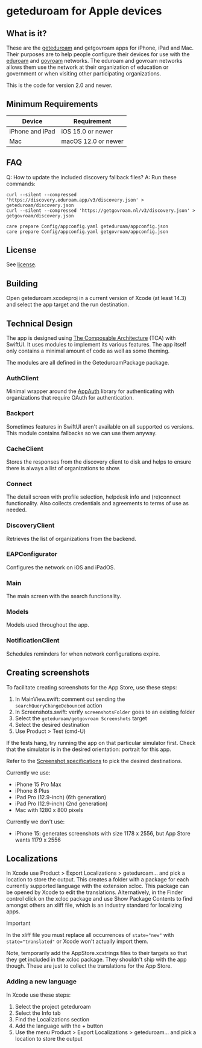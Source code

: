 # geteduroam for Apple devices

## What is it?

These are the [geteduroam](https://geteduroam.app/) and getgovroam apps for iPhone, iPad and Mac. Their purposes are to help people configure their devices for use with the [eduroam](https://eduroam.org) and [govroam](https://govroam.nl) networks. The eduroam and govroam networks allows them use the network at their organization of education or government or when visiting other participating organizations.

This is the code for version 2.0 and newer.

## Minimum Requirements

| Device          | Requirement         |
| ----------------|---------------------|
| iPhone and iPad | iOS 15.0 or newer   |
| Mac             | macOS 12.0 or newer |

## FAQ

Q: How to update the included discovery fallback files?
A: Run these commands:

    curl --silent --compressed 'https://discovery.eduroam.app/v3/discovery.json' > geteduroam/discovery.json
    curl --silent --compressed 'https://getgovroam.nl/v3/discovery.json' > getgovroam/discovery.json

    care prepare Config/appconfig.yaml geteduroam/appconfig.json
    care prepare Config/appconfig.yaml getgovroam/appconfig.json
    
## License

See [license](LICENSE.md).

## Building

Open geteduroam.xcodeproj in a current version of Xcode (at least 14.3) and select the app target and the run destination.

## Technical Design

The app is designed using [The Composable Architecture](https://github.com/pointfreeco/swift-composable-architecture) (TCA) with SwiftUI. It uses modules to implement its various features. The app itself only contains a minimal amount of code as well as some theming.

The modules are all defined in the GeteduroamPackage package.

### AuthClient

Minimal wrapper around the [AppAuth](https://github.com/openid/AppAuth-iOS.git) library for authenticating with organizations that require OAuth for authentication.

### Backport

Sometimes features in SwiftUI aren't available on all supported os versions. This module contains fallbacks so we can use them anyway.

### CacheClient

Stores the responses from the discovery client to disk and helps to ensure there is always a list of organizations to show.

### Connect

The detail screen with profile selection, helpdesk info and (re)connect functionality. Also collects credentials and agreements to terms of use as needed.

### DiscoveryClient

Retrieves the list of organizations from the backend.

### EAPConfigurator

Configures the network on iOS and iPadOS.

### Main

The main screen with the search functionality.

### Models

Models used throughout the app.

### NotificationClient

Schedules reminders for when network configurations expire.

## Creating screenshots

To facilitate creating screenshots for the App Store, use these steps:

1. In MainView.swift: comment out sending the `searchQueryChangeDebounced` action
2. In Screenshots.swift: verify `screenshotsFolder` goes to an existing folder
3. Select the `geteduroam/getgovroam Screenshots` target
4. Select the desired destination
5. Use Product > Test (cmd-U)

If the tests hang, try running the app on that particular simulator first. Check that the simulator is in the desired orientation: portrait for this app.

Refer to the [Screenshot specifications](https://developer.apple.com/help/app-store-connect/reference/screenshot-specifications) to pick the desired destinations.

Currently we use:

- iPhone 15 Pro Max
- iPhone 8 Plus
- iPad Pro (12.9-inch) (6th generation) 
- iPad Pro (12.9-inch) (2nd generation) 
- Mac with 1280 x 800 pixels

Currently we don't use:
- iPhone 15: generates screenshots with size 1178 x 2556, but App Store wants 1179 x 2556

## Localizations

In Xcode use Product > Export Localizations > geteduroam… and pick a location to store the output. This creates a folder with a package for each currently supported language with the extension xcloc. This package can be opened by Xcode to edit the translations. Alternatively, in the Finder control click on the xcloc package and use Show Package Contents to find amongst others an xliff file, which is an industry standard for localizing apps.

> [!Important]
> In the xliff file you must replace all occurrences of `state="new"` with `state="translated"` or Xcode won't actually import them.

Note, temporarily add the AppStore.xcstrings files to their targets so that they get included in the xcloc package. They shouldn't ship with the app though. These are just to collect the translations for the App Store.

### Adding a new language

In Xcode use these steps:

1. Select the project geteduroam
2. Select the Info tab
3. Find the Localizations section
4. Add the language with the + button
5. Use the menu Product > Export Localizations > geteduroam… and pick a location to store the output
